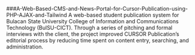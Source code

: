 ###A-Web-Based-CMS-and-News-Portal-for-Cursor-Publication-using-PHP-AJAX-and-Tailwind
A web-based student publication system for Bulacan State University College of Information and Communications Technology (BulSU-CICT). Through a series of pitching and formal interviews with the client, the project improved CURSOR Publication’s editorial process by reducing time spent on content entry, searching, and administration.
